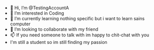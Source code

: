 - 👋 Hi, I’m @TestingAccountA
- 👀 I’m interested in Coding
- 🌱 I’m currently learning nothing specific but i want to learn sains computer
- 💞️ I’m looking to collaborate with my friend
- 📫 If you need someone to talk with im happy to chit-chat with you
- I'm still a student so im still finding my passion

<!---
TestingAccountA/TestingAccountA is a ✨ special ✨ repository because its `README.md` (this file) appears on your GitHub profile.
You can click the Preview link to take a look at your changes.
--->
